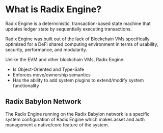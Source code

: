 # What is Radix Engine?

Radix Engine is a deterministic, transaction-based state machine that updates ledger state by
sequentially executing transactions.

Radix Engine was built out of the lack of Blockchain VMs specifically optimized for a DeFi
shared computing environment in terms of usability, security, performance, and modularity.

Unlike the EVM and other blockchain VMs, Radix Engine:
* Is Object-Oriented and Type-Safe
* Enforces move/ownership semantics
* Has the ability to add system plugins to extend/modify system functionality

## Radix Babylon Network

The Radix Engine running on the Radix Babylon network is a specific system configuration of
Radix Engine which makes asset and auth management a native/core feature of the system.